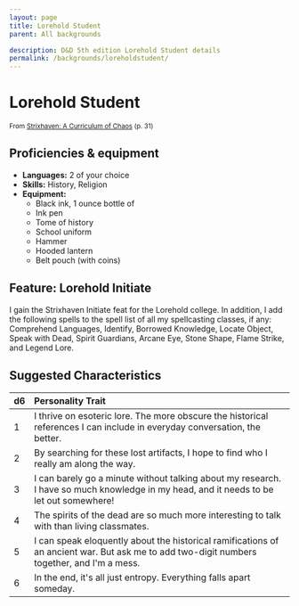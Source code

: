 ```yaml
---
layout: page
title: Lorehold Student
parent: All backgrounds

description: D&D 5th edition Lorehold Student details
permalink: /backgrounds/loreholdstudent/
---
```

# Lorehold Student

<small>From <a target="_blank" href="https://dnd.wizards.com/products/strixhaven-curriculum-chaos">Strixhaven: A Curriculum of Chaos</a> (p. 31)</small>


## Proficiencies & equipment

- **Languages:** 2 of your choice
- **Skills:** History, Religion
- **Equipment:** 
  - Black ink, 1 ounce bottle of
  - Ink pen
  - Tome of history
  - School uniform
  - Hammer
  - Hooded lantern
  - Belt pouch (with coins)

## Feature: Lorehold Initiate


I gain the Strixhaven Initiate feat for the Lorehold college. In addition, I add the following spells to the spell list of all my spellcasting classes, if any: Comprehend Languages, Identify, Borrowed Knowledge, Locate Object, Speak with Dead, Spirit Guardians, Arcane Eye, Stone Shape, Flame Strike, and Legend Lore.

## Suggested Characteristics


| d6 | Personality Trait |
|:----------------------------|:------------------|
| 1 | I thrive on esoteric lore. The more obscure the historical references I can include in everyday conversation, the better. |
| 2 | By searching for these lost artifacts, I hope to find who I really am along the way. |
| 3 | I can barely go a minute without talking about my research. I have so much knowledge in my head, and it needs to be let out somewhere! |
| 4 | The spirits of the dead are so much more interesting to talk with than living classmates. |
| 5 | I can speak eloquently about the historical ramifications of an ancient war. But ask me to add two-digit numbers together, and I'm a mess. |
| 6 | In the end, it's all just entropy. Everything falls apart someday. |